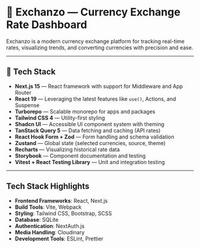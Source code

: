 # 💱 Exchanzo — Currency Exchange Rate Dashboard

Exchanzo is a modern currency exchange platform for tracking real-time rates, visualizing trends, and converting currencies with precision and ease.

---

## 🚀 Tech Stack

- **Next.js 15** — React framework with support for Middleware and App Router
- **React 19** — Leveraging the latest features like `use()`, Actions, and Suspense
- **Turborepo** — Scalable monorepo for apps and packages
- **Tailwind CSS 4** — Utility-first styling
- **Shadcn UI** — Accessible UI component system with theming
- **TanStack Query 5** — Data fetching and caching (API rates)
- **React Hook Form + Zod** — Form handling and schema validation
- **Zustand** — Global state (selected currencies, source, theme)
- **Recharts** — Visualizing historical rate data
- **Storybook** — Component documentation and testing
- **Vitest + React Testing Library** — Unit and integration testing

---

## Tech Stack Highlights

- **Frontend Frameworks**: React, Next.js
- **Build Tools**: Vite, Webpack
- **Styling**: Tailwind CSS, Bootstrap, SCSS
- **Database**: SQLite
- **Authentication**: NextAuth.js
- **Media Handling**: Cloudinary
- **Development Tools**: ESLint, Prettier

